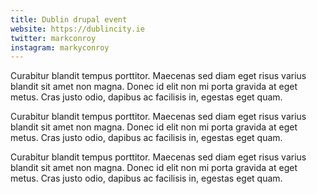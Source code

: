 ```yaml
---
title: Dublin drupal event
website: https://dublincity.ie
twitter: markconroy
instagram: markyconroy
---
```


Curabitur blandit tempus porttitor. Maecenas sed diam eget risus varius blandit sit amet non magna. Donec id elit non mi porta gravida at eget metus. Cras justo odio, dapibus ac facilisis in, egestas eget quam.

Curabitur blandit tempus porttitor. Maecenas sed diam eget risus varius blandit sit amet non magna. Donec id elit non mi porta gravida at eget metus. Cras justo odio, dapibus ac facilisis in, egestas eget quam.

Curabitur blandit tempus porttitor. Maecenas sed diam eget risus varius blandit sit amet non magna. Donec id elit non mi porta gravida at eget metus. Cras justo odio, dapibus ac facilisis in, egestas eget quam.
